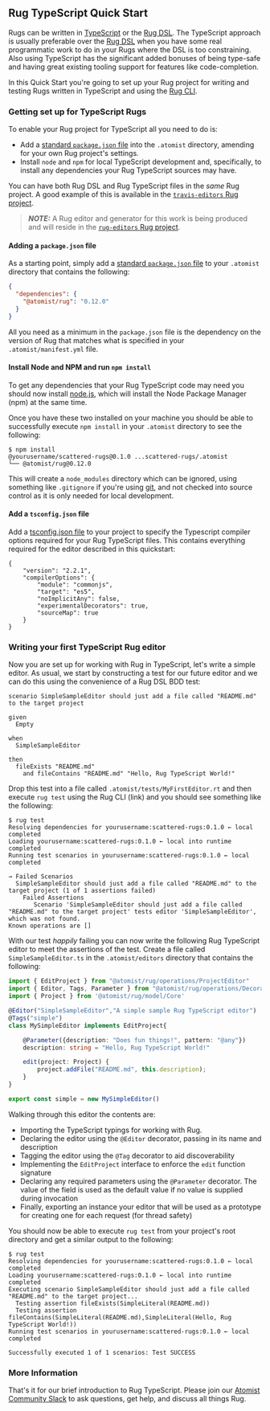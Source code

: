 ## Rug TypeScript Quick Start

Rugs can be written in [TypeScript](https://www.typescriptlang.org/)
or the [Rug DSL][dsl]. The TypeScript approach is usually preferable
over the [Rug DSL][dsl] when you have some real programmatic work to
do in your Rugs where the DSL is too constraining. Also using
TypeScript has the significant added bonuses of being type-safe and
having great existing tooling support for features like
code-completion.

[dsl]: ../reference-docs/rug/index.md

In this Quick Start you're going to set up your Rug project for
writing and testing Rugs written in TypeScript and using
the [Rug CLI](rug-cli.md).

### Getting set up for TypeScript Rugs

To enable your Rug project for TypeScript all you need to do is:

-   Add a [standard `package.json` file](https://docs.npmjs.com/files/package.json) into the `.atomist` directory, amending for your own Rug project's settings.
-   Install `node` and `npm` for local TypeScript development and, specifically, to install any dependencies your Rug TypeScript sources may have.

You can have both Rug DSL and Rug TypeScript files in the *same* Rug project. A good example of this is available in the [`travis-editors` Rug project](https://github.com/atomist-rugs/travis-editors).

> ***NOTE:*** A Rug editor and generator for this work is being produced and will reside in the [`rug-editors` Rug project](https://github.com/atomist-rugs/rug-editors).

#### Adding a `package.json` file

As a starting point, simply add a [standard `package.json` file](https://docs.npmjs.com/files/package.json) to your `.atomist` directory that contains the following:

```json
{
  "dependencies": {
    "@atomist/rug": "0.12.0"
  }
}
```

All you need as a minimum in the `package.json` file is the dependency on the version of Rug that matches what is specified in your `.atomist/manifest.yml` file.

#### Install Node and NPM and run `npm install`

To get any dependencies that your Rug TypeScript code may need you should now install [node.js](https://nodejs.org/), which will install the Node Package Manager (npm) at the same time.

Once you have these two installed on your machine you should be able to successfully execute `npm install` in your `.atomist` directory to see the following:

```shell
$ npm install
@yourusername/scattered-rugs@0.1.0 ...scattered-rugs/.atomist
└── @atomist/rug@0.12.0
```

This will create a `node_modules` directory which can be ignored, using something like `.gitignore` if you're using [git](https://git-scm.com/), and not checked into source control as it is only needed for local development.

#### Add a `tsconfig.json` file

Add a [tsconfig.json file](https://www.typescriptlang.org/docs/handbook/tsconfig-json.html) to your project to specify the Typescript compiler options required for your Rug TypeScript files. This contains everything required for the editor described in this quickstart:

```
{
    "version": "2.2.1",
    "compilerOptions": {
        "module": "commonjs",
        "target": "es5",
        "noImplicitAny": false,
        "experimentalDecorators": true,
        "sourceMap": true
    }
}
```

### Writing your first TypeScript Rug editor

Now you are set up for working with Rug in TypeScript, let's write a simple editor. As usual, we start by constructing a test for our future editor and we can do this using the convenience of a Rug DSL BDD test:

```
scenario SimpleSampleEditor should just add a file called "README.md" to the target project

given
  Empty

when
  SimpleSampleEditor

then
  fileExists "README.md"
    and fileContains "README.md" "Hello, Rug TypeScript World!"
```

Drop this test into a file called `.atomist/tests/MyFirstEditor.rt` and then execute `rug test` using the Rug CLI (link) and you should see something like the following:

```shell
$ rug test
Resolving dependencies for yourusername:scattered-rugs:0.1.0 ← local completed
Loading yourusername:scattered-rugs:0.1.0 ← local into runtime completed
Running test scenarios in yourusername:scattered-rugs:0.1.0 ← local completed

→ Failed Scenarios
  SimpleSampleEditor should just add a file called "README.md" to the target project (1 of 1 assertions failed)
    Failed Assertions
       Scenario 'SimpleSampleEditor should just add a file called "README.md" to the target project' tests editor 'SimpleSampleEditor', which was not found.
Known operations are []
```

With our test *happily* failing you can now write the following Rug TypeScript editor to meet the assertions of the test. Create a file called `SimpleSampleEditor.ts` in the `.atomist/editors` directory that contains the following:

```typescript
import { EditProject } from "@atomist/rug/operations/ProjectEditor"
import { Editor, Tags, Parameter } from "@atomist/rug/operations/Decorators"
import { Project } from '@atomist/rug/model/Core'

@Editor("SimpleSampleEditor","A simple sample Rug TypeScript editor")
@Tags("simple")
class MySimpleEditor implements EditProject{

    @Parameter({description: "Does fun things!", pattern: "@any"})
    description: string = "Hello, Rug TypeScript World!"

    edit(project: Project) {
        project.addFile("README.md", this.description);
    }
}

export const simple = new MySimpleEditor()
```

Walking through this editor the contents are:

-   Importing the TypeScript typings for working with Rug.
-   Declaring the editor using the `@Editor` decorator, passing in its name and description
-   Tagging the editor using the `@Tag` decorator to aid discoverability
-   Implementing the `EditProject` interface to enforce the `edit` function signature
-   Declaring any required parameters using the `@Parameter` decorator. The value of the field is used as the default value if no value is supplied during invocation
-   Finally, exporting an instance your editor that will be used as a prototype for creating one for each request (for thread safety)

You should now be able to execute `rug test` from your project's root directory and get a similar output to the following:


```shell
$ rug test
Resolving dependencies for yourusername:scattered-rugs:0.1.0 ← local completed
Loading yourusername:scattered-rugs:0.1.0 ← local into runtime completed
Executing scenario SimpleSampleEditor should just add a file called "README.md" to the target project...
  Testing assertion fileExists(SimpleLiteral(README.md))
  Testing assertion fileContains(SimpleLiteral(README.md),SimpleLiteral(Hello, Rug TypeScript World!))
Running test scenarios in yourusername:scattered-rugs:0.1.0 ← local completed

Successfully executed 1 of 1 scenarios: Test SUCCESS
```

### More Information

That's it for our brief introduction to Rug
TypeScript.  Please join our [Atomist Community Slack][slack] to ask
questions, get help, and discuss all things Rug.

[slack]: https://join.atomist.com/
